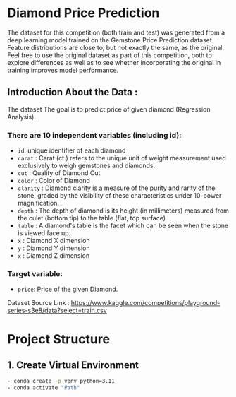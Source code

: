 
# Diamond Price Prediction

The dataset for this competition (both train and test) was generated from a deep learning model trained on the Gemstone Price Prediction dataset. Feature distributions are close to, but not exactly the same, as the original. Feel free to use the original dataset as part of this competition, both to explore differences as well as to see whether incorporating the original in training improves model performance.

## Introduction About the Data :

The dataset The goal is to predict price of given diamond (Regression Analysis).

### There are 10 independent variables (including id):


- `id`: unique identifier of each diamond
- `carat` : Carat (ct.) refers to the unique unit of weight measurement used exclusively to weigh gemstones and diamonds.
- `cut` : Quality of Diamond Cut
- `color` : Color of Diamond
- `clarity` : Diamond clarity is a measure of the purity and rarity of the stone, graded by the visibility of these characteristics under 10-power magnification.
- `depth` : The depth of diamond is its height (in millimeters) measured from the culet (bottom tip) to the table (flat, top surface)
- `table` : A diamond's table is the facet which can be seen when the stone is viewed face up.
- `x` : Diamond X dimension
- `y` : Diamond Y dimension
- `x` : Diamond Z dimension

### Target variable:
- `price`: Price of the given Diamond.

Dataset Source Link : https://www.kaggle.com/competitions/playground-series-s3e8/data?select=train.csv

# Project Structure
## 1. Create Virtual Environment
```bash
- conda create -p venv python=3.11
- conda activate "Path"
```

